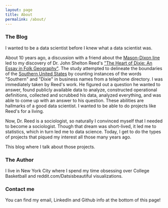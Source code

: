 ```yaml
---
layout: page
title: About
permalink: /about/
---
```


### The Blog

I wanted to be a data scientist before I knew what a data scientist was.

About 10 years ago, a discussion with a friend about the [Mason-Dixon line](https://en.wikipedia.org/wiki/Mason%E2%80%93Dixon_line) led to my discovery of Dr. John Shelton Reed's ["The Heart of Dixie: An Essay in Folk Geography"](http://www.jstor.org/stable/2576184?seq=1#page_scan_tab_contents). The study attempted to delineate the boundaries of the [Southern United States](https://en.wikipedia.org/wiki/Southern_United_States) by counting instances of the words "Southern" and "Dixie" in business names from a telephone directory. I was immediately taken by Reed's work. He figured out a question he wanted to answer, found publicly available data to analyze, constructed operational definitions, collected and scrubbed his data, analyzed everything, and was able to come up with an answer to his question. These abilities are hallmarks of a good data scientist. I wanted to be able to do projects like Reed's for a living.

Now, Dr. Reed is a sociologist, so naturally I convinced myself that I needed to become a sociologist. Though that dream was short-lived, it led me to statistics, which in turn led me to data science. Today, I get to do the types of projects that piqued my interest all those many years ago.

This blog where I talk about those projects.

### The Author

I live in New York City where I spend my time obsessing over College Basketball and reddit.com/Datsisbeautiful visualizations.

### Contact me

You can find my email, LinkedIn and Github info at the bottom of this page!
